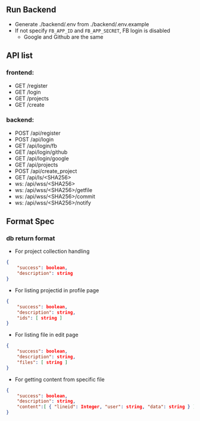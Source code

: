 ## Run Backend
- Generate ./backend/.env from ./backend/.env.example
- If not specify `FB_APP_ID` and `FB_APP_SECRET`, FB login is disabled
	- Google and Github are the same

## API list
### frontend:
- GET /register
- GET /login
- GET /projects
- GET /create

### backend:
- POST /api/register
- POST /api/login
- GET /api/login/fb
- GET /api/login/github
- GET /api/login/google
- GET /api/projects
- POST /api/create_project
- GET /api/ls/\<SHA256>
- ws: /api/wss/\<SHA256>
- ws: /api/wss/\<SHA256>/getfile
- ws: /api/wss/\<SHA256>/commit
- ws: /api/wss/\<SHA256>/notify

## Format Spec

### db return format

- For project collection handling

```json
{
	"success": boolean,
	"description": string
}
```

- For listing projectid in profile page

```json
{
	"success": boolean,
	"description": string,
	"ids": [ string ]
}
```
- For listing file in edit page

```json
{
	"success": boolean,
	"description": string,
	"files": [ string ]
}
```

- For getting content from specific file

```json
{
	"success": boolean,
	"description": string,
	"content":[ { "lineid": Integer, "user": string, "data": string } ]
}
```
